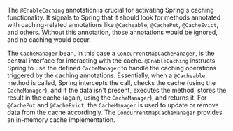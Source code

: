 The `@EnableCaching` annotation is crucial for activating Spring's caching functionality. It signals to Spring that it should look for methods annotated with caching-related annotations like `@Cacheable`, `@CachePut`, `@CacheEvict`, and others. Without this annotation, those annotations would be ignored, and no caching would occur. 

The `CacheManager` bean, in this case a `ConcurrentMapCacheManager`, is the central interface for interacting with the cache. `@EnableCaching` instructs Spring to use the defined `CacheManager` to handle the caching operations triggered by the caching annotations. Essentially, when a `@Cacheable` method is called, Spring intercepts the call, checks the cache (using the `CacheManager`), and if the data isn't present, executes the method, stores the result in the cache (again, using the `CacheManager`), and returns it. For `@CachePut` and `@CacheEvict`, the `CacheManager` is used to update or remove data from the cache accordingly. The `ConcurrentMapCacheManager` provides an in-memory cache implementation.